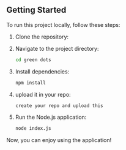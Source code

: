 ## Getting Started

To run this project locally, follow these steps:

1. Clone the repository:


2. Navigate to the project directory:

    ```bash
    cd green dots
    ```

3. Install dependencies:

    ```bash
    npm install
    ```

4. upload it in your repo:

    ```bash
   create your repo and upload this
    ```

5. Run the Node.js application:

    ```bash
   node index.js
    ```

Now, you can enjoy using the application!

